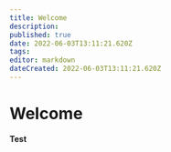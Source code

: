 ```yaml
---
title: Welcome
description: 
published: true
date: 2022-06-03T13:11:21.620Z
tags: 
editor: markdown
dateCreated: 2022-06-03T13:11:21.620Z
---
```


# Welcome
**Test**